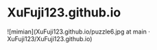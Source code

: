# XuFuji123.github.io
![mimian](XuFuji123.github.io/puzzle6.jpg at main · XuFuji123/XuFuji123.github.io)
